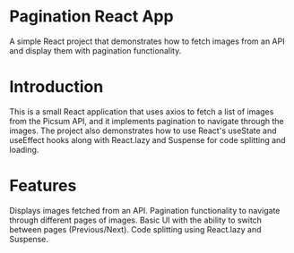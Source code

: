 # Pagination React App
A simple React project that demonstrates how to fetch images from an API and display them with pagination functionality.

# Introduction
This is a small React application that uses axios to fetch a list of images from the Picsum API, and it implements pagination to navigate through the images. The project also demonstrates how to use React's useState and useEffect hooks along with React.lazy and Suspense for code splitting and loading.

# Features
Displays images fetched from an API.
Pagination functionality to navigate through different pages of images.
Basic UI with the ability to switch between pages (Previous/Next).
Code splitting using React.lazy and Suspense.
